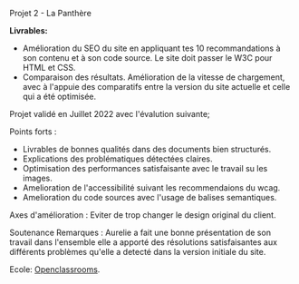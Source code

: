 Projet 2 - La Panthère

**Livrables:**
- Amélioration du SEO du site en appliquant tes 10 recommandations à son contenu et à son code source. Le site doit passer le W3C pour HTML et CSS.
- Comparaison des résultats. Amélioration de la vitesse de chargement, avec à l'appuie des comparatifs entre la version du site actuelle et celle qui a été optimisée. 

Projet validé en Juillet 2022 avec l'évalution suivante;


Points forts :
- Livrables de bonnes qualités dans des documents bien structurés.
- Explications des problématiques détectées claires.
- Optimisation des performances satisfaisante avec le travail su les images.
- Amelioration de l'accessibilité suivant les recommendaions du wcag.
- Amelioration du code sources avec l'usage de balises semantiques.

Axes d'amélioration :
Eviter de trop changer le design original du client.

Soutenance
Remarques :
Aurelie a fait une bonne présentation de son travail dans l'ensemble elle a apporté des résolutions satisfaisantes aux différents problèmes qu'elle a detecté dans la version initiale du site.


Ecole: [Openclassrooms](https://openclassrooms.com/fr/paths/717-developpeur-web).
